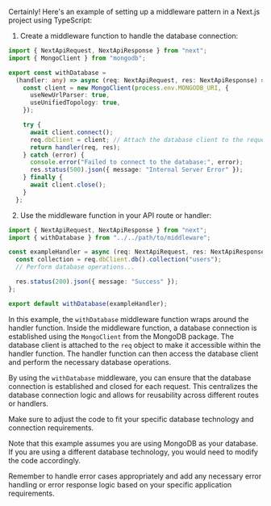 Certainly! Here's an example of setting up a middleware pattern in a Next.js project using TypeScript:

1. Create a middleware function to handle the database connection:

```typescript
import { NextApiRequest, NextApiResponse } from "next";
import { MongoClient } from "mongodb";

export const withDatabase =
  (handler: any) => async (req: NextApiRequest, res: NextApiResponse) => {
    const client = new MongoClient(process.env.MONGODB_URI, {
      useNewUrlParser: true,
      useUnifiedTopology: true,
    });

    try {
      await client.connect();
      req.dbClient = client; // Attach the database client to the request object
      return handler(req, res);
    } catch (error) {
      console.error("Failed to connect to the database:", error);
      res.status(500).json({ message: "Internal Server Error" });
    } finally {
      await client.close();
    }
  };
```

2. Use the middleware function in your API route or handler:

```typescript
import { NextApiRequest, NextApiResponse } from "next";
import { withDatabase } from "../../path/to/middleware";

const exampleHandler = async (req: NextApiRequest, res: NextApiResponse) => {
  const collection = req.dbClient.db().collection("users");
  // Perform database operations...

  res.status(200).json({ message: "Success" });
};

export default withDatabase(exampleHandler);
```

In this example, the `withDatabase` middleware function wraps around the handler function. Inside the middleware function, a database connection is established using the `MongoClient` from the MongoDB package. The database client is attached to the `req` object to make it accessible within the handler function. The handler function can then access the database client and perform the necessary database operations.

By using the `withDatabase` middleware, you can ensure that the database connection is established and closed for each request. This centralizes the database connection logic and allows for reusability across different routes or handlers.

Make sure to adjust the code to fit your specific database technology and connection requirements.

Note that this example assumes you are using MongoDB as your database. If you are using a different database technology, you would need to modify the code accordingly.

Remember to handle error cases appropriately and add any necessary error handling or error response logic based on your specific application requirements.
